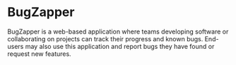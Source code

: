 # BugZapper
BugZapper is a web-based application where teams developing software or collaborating on projects can track their progress and known bugs. End-users may also use this application and report bugs they have found or request new features.
